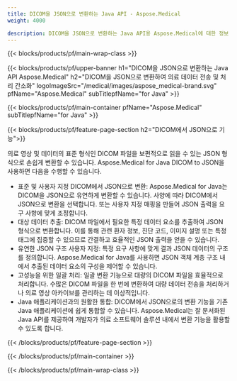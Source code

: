 ```yaml
---
title: DICOM을 JSON으로 변환하는 Java API - Aspose.Medical
weight: 4000

description: DICOM을 JSON으로 변환하는 Java API용 Aspose.Medical에 대한 정보
---
```


{{< blocks/products/pf/main-wrap-class >}}

{{< blocks/products/pf/upper-banner h1="DICOM을 JSON으로 변환하는 Java API Aspose.Medical" h2="DICOM을 JSON으로 변환하여 의료 데이터 전송 및 처리 간소화" logoImageSrc="/medical/images/aspose_medical-brand.svg" pfName="Aspose.Medical" subTitlepfName="for Java" >}}

{{< blocks/products/pf/main-container pfName="Aspose.Medical" subTitlepfName="for Java" >}}

{{< blocks/products/pf/feature-page-section h2="DICOM에서 JSON으로 기능">}}

<p>의료 영상 및 데이터의 표준 형식인 DICOM 파일을 보편적으로 읽을 수 있는 JSON 형식으로 손쉽게 변환할 수 있습니다. Aspose.Medical for Java DICOM to JSON을 사용하면 다음을 수행할 수 있습니다.</p>

<ul>
<li>표준 및 사용자 지정 DICOM에서 JSON으로 변환: Aspose.Medical for Java는 DICOM을 JSON으로 유연하게 변환할 수 있습니다. 사양에 따라 DICOM에서 JSON으로 변환을 선택합니다. 또는 사용자 지정 매핑을 만들어 JSON 출력을 요구 사항에 맞게 조정합니다.</li>
<li>대상 데이터 추출: DICOM 파일에서 필요한 특정 데이터 요소를 추출하여 JSON 형식으로 변환합니다. 이를 통해 관련 환자 정보, 진단 코드, 이미지 설명 또는 특정 태그에 집중할 수 있으므로 간결하고 효율적인 JSON 출력을 얻을 수 있습니다.</li>
<li>유연한 JSON 구조 사용자 지정: 특정 요구 사항에 맞게 결과 JSON 데이터의 구조를 정의합니다. Aspose.Medical for Java를 사용하면 JSON 객체 계층 구조 내에서 추출된 데이터 요소의 구성을 제어할 수 있습니다.</li>
<li>고성능을 위한 일괄 처리: 일괄 변환 기능으로 대량의 DICOM 파일을 효율적으로 처리합니다. 수많은 DICOM 파일을 한 번에 변환하여 대량 데이터 전송을 처리하거나 의료 영상 아카이브를 관리하는 데 이상적입니다.</li>
<li>Java 애플리케이션과의 원활한 통합: DICOM에서 JSON으로의 변환 기능을 기존 Java 애플리케이션에 쉽게 통합할 수 있습니다.  Aspose.Medical는 잘 문서화된 Java API를 제공하여 개발자가 의료 소프트웨어 솔루션 내에서 변환 기능을 활용할 수 있도록 합니다.</li>
</ul>

{{< /blocks/products/pf/feature-page-section >}}

{{< /blocks/products/pf/main-container >}}

{{< /blocks/products/pf/main-wrap-class >}}